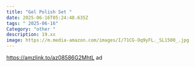 ```yaml
---
title: "Gel Polish Set "
date: 2025-06-16T05:24:48.635Z
tags: " 2025-06-16"
Category: "other "
description: 19.xx
image: https://m.media-amazon.com/images/I/71CG-Oq9yFL._SL1500_.jpg
---
```

https://amzlink.to/az08586G2MhtL  ad